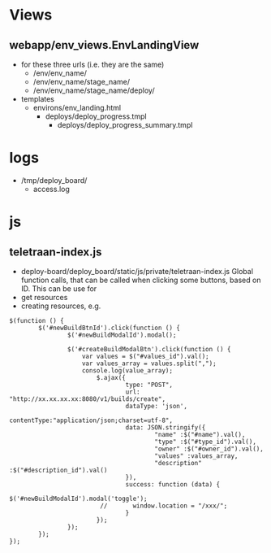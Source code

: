 # Views
## webapp/env_views.EnvLandingView
* for these three urls (i.e. they are the same)
  * /env/env_name/
  * /env/env_name/stage_name/
  * /env/env_name/stage_name/deploy/
* templates
  * environs/env_landing.html
    * deploys/deploy_progress.tmpl
      * deploys/deploy_progress_summary.tmpl
      
# logs
* /tmp/deploy_board/
  * access.log

# js
## teletraan-index.js
* deploy-board/deploy_board/static/js/private/teletraan-index.js
Global function calls, that can be called when clicking some buttons, based on ID. This can be use for
* get resources
* creating resources, e.g.
```
$(function () {
        $('#newBuildBtnId').click(function () {
                $('#newBuildModalId').modal();

                $('#createBuildModalBtn').click(function () {
                    var values = $("#values_id").val();
                    var values_array = values.split(",");
                    console.log(value_array);
                        $.ajax({
                                type: "POST",
                                url: "http://xx.xx.xx.xx:8080/v1/builds/create",
                                dataType: 'json',
                                contentType:"application/json;charset=utf-8",
                                data: JSON.stringify({
                                        "name" :$("#name").val(),
                                        "type" :$("#type_id").val(),
                                        "owner" :$("#owner_id").val(),
                                        "values" :values_array,
                                        "description" :$("#description_id").val()
                                }),
                                success: function (data) {
                                    $('#newBuildModalId').modal('toggle');
                         //       window.location = "/xxx/";
                                }
                        });
                });
        });
});
```

